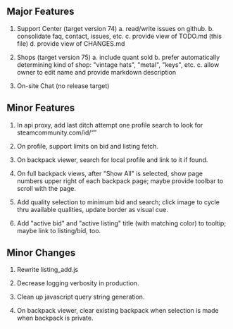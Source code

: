 Major Features
--------------

1.  Support Center (target version 74)
    a.  read/write issues on github.
    b.  consolidate faq, contact, issues, etc.
    c.  provide view of TODO.md (this file)
    d.  provide view of CHANGES.md

1.  Shops (target version 75)
    a.  include quant sold
    b.  prefer automatically determining kind of shop: "vintage hats",
        "metal", "keys", etc.
    c.  allow owner to edit name and provide markdown description

3.  On-site Chat (no release target)


Minor Features
--------------

1.  In api proxy, add last ditch attempt one profile search to look
    for steamcommunity.com/id/<q>

2.  On profile, support limits on bid and listing fetch.

3.  On backpack viewer, search for local profile and link to it if
    found.

4.  On full backpack views, after "Show All" is selected, show page
    numbers upper right of each backpack page; maybe provide toolbar
    to scroll with the page.

5.  Add quality selection to minimum bid and search; click image to
    cycle thru available qualities, update border as visual cue.

6.  Add "active bid" and "active listing" title (with matching color)
    to tooltip; maybe link to listing/bid, too.


Minor Changes
-------------

1.  Rewrite listing_add.js

2.  Decrease logging verbosity in production.

3.  Clean up javascript query string generation.

4.  On backpack viewer, clear existing backpack when selection is made
    when backpack is private.
